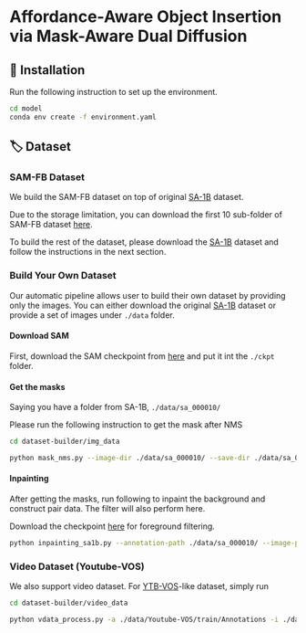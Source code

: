 # Affordance-Aware Object Insertion via Mask-Aware Dual Diffusion

## 🔨 Installation
Run the following instruction to set up the environment.

```sh
cd model
conda env create -f environment.yaml
```

## 🏷️ Dataset

### SAM-FB Dataset

We build the SAM-FB dataset on top of original [SA-1B](https://ai.meta.com/datasets/segment-anything/) dataset.

Due to the storage limitation, you can download the first 10 sub-folder of SAM-FB dataset [here](). 

To build the rest of the dataset, please download the [SA-1B](https://ai.meta.com/datasets/segment-anything/) dataset and follow the instructions in the next section.

### Build Your Own Dataset

Our automatic pipeline allows user to build their own dataset by providing only the images. You can either download the original [SA-1B](https://ai.meta.com/datasets/segment-anything/) dataset or provide a set of images under `./data` folder.

#### Download SAM
First, download the SAM checkpoint from [here](https://github.com/facebookresearch/segment-anything#model-checkpoints) and put it int the `./ckpt` folder.

#### Get the masks
Saying you have a folder from SA-1B, `./data/sa_000010/`

Please run the following instruction to get the mask after NMS
```sh
cd dataset-builder/img_data

python mask_nms.py --image-dir ./data/sa_000010/ --save-dir ./data/sa_000010/ --model-path ./ckpt/sam_vit_h_4b8939.pth
```

#### Inpainting
After getting the masks, run following to inpaint the background and construct pair data. The filter will also perform here.

Download the checkpoint [here]() for foreground filtering.

```sh
python inpainting_sa1b.py --annotation-path ./data/sa_000010/ --image-path ./data/sa_000010/ --save-path ./SAM-FB/ --model-path ./ckpt/quality_ctrl.pth
```

### Video Dataset (Youtube-VOS)
We also support video dataset. For [YTB-VOS]()-like dataset, simply run

```sh
cd dataset-builder/video_data

python vdata_process.py -a ./data/Youtube-VOS/train/Annotations -i ./data/Youtube-VOS/train/JPEGImages -s ./SAM-FB-video --start-index 11
```